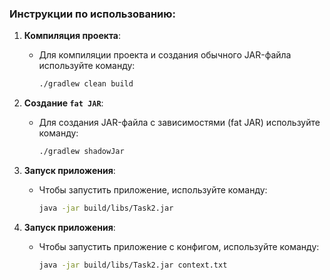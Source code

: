 ### Инструкции по использованию:
1. **Компиляция проекта**:
    - Для компиляции проекта и создания обычного JAR-файла используйте команду:
      ```bash
      ./gradlew clean build
      ```

2. **Создание `fat JAR`**:
    - Для создания JAR-файла с зависимостями (fat JAR) используйте команду:
      ```bash
      ./gradlew shadowJar
      ```

3. **Запуск приложения**:
    - Чтобы запустить приложение, используйте команду:
      ```bash
      java -jar build/libs/Task2.jar
      ```
4. **Запуск приложения**:
    - Чтобы запустить приложение с конфигом, используйте команду:
      ```bash
      java -jar build/libs/Task2.jar context.txt
      ```
